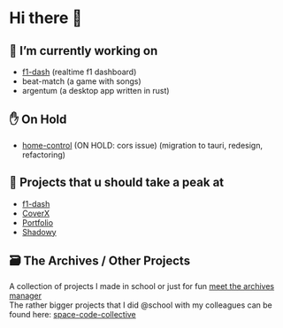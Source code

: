 # Hi there 👋 

## 🔭 I’m currently working on 

- [f1-dash](https://github.com/Slowlydev/f1-dash) (realtime f1 dashboard)
- beat-match (a game with songs)  
- argentum (a desktop app written in rust)

## ✋ On Hold

- [home-control](https://github.com/Slowlydev/home-control) (ON HOLD: cors issue) (migration to tauri, redesign, refactoring)

## 🔨 Projects that u should take a peak at

- [f1-dash](https://f1-dash.com/)
- [CoverX](https://coverx.vercel.app/)
- [Portfolio](https://slowly.dev/)
- [Shadowy](https://shadowy.vercel.app/)

## 🗃️ The Archives / Other Projects

A collection of projects I made in school or just for fun [meet the archives manager](https://archive.slowly.dev)  
The rather bigger projects that I did @school with my colleagues can be found here: [space-code-collective](https://github.com/space-code-collective)
